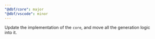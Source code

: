 ```yaml
---
"@dbf/core": major
"@dbf/vscode": minor
---
```


Update the implementation of the `core`, and move all the generation logic into it.
